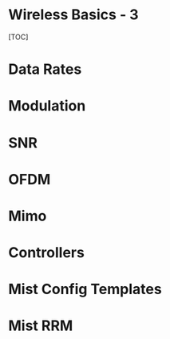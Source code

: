 # Wireless Basics - 3

[TOC]

# Data Rates
# Modulation
# SNR
# OFDM
# Mimo
# Controllers
# Mist Config Templates
# Mist RRM
